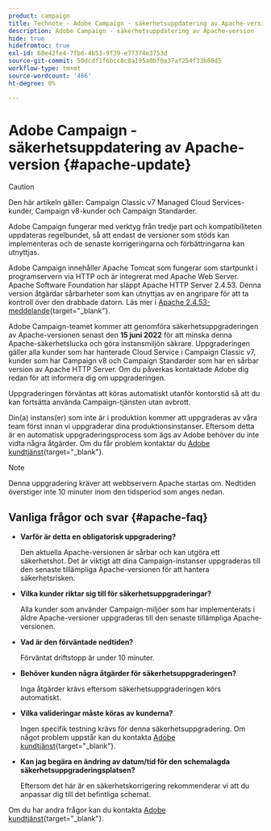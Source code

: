 ```yaml
---
product: campaign
title: Technote - Adobe Campaign - säkerhetsuppdatering av Apache-version
description: Adobe Campaign - säkerhetsuppdatering av Apache-version
hide: true
hidefromtoc: true
exl-id: 68e42fe4-7fb6-4b53-9f39-e77374e3753d
source-git-commit: 50dcdf1f6bcc8c8a195a0bf0a37af254f33b80d5
workflow-type: tm+mt
source-wordcount: '466'
ht-degree: 0%

---
```


# Adobe Campaign - säkerhetsuppdatering av Apache-version {#apache-update}

>[!CAUTION]
>Den här artikeln gäller: Campaign Classic v7 Managed Cloud Services-kunder, Campaign v8-kunder och Campaign Standarder.

Adobe Campaign fungerar med verktyg från tredje part och kompatibiliteten uppdateras regelbundet, så att endast de versioner som stöds kan implementeras och de senaste korrigeringarna och förbättringarna kan utnyttjas.

Adobe Campaign innehåller Apache Tomcat som fungerar som startpunkt i programservern via HTTP och är integrerat med Apache Web Server. Apache Software Foundation har släppt Apache HTTP Server 2.4.53. Denna version åtgärdar sårbarheter som kan utnyttjas av en angripare för att ta kontroll över den drabbade datorn. Läs mer i [Apache 2.4.53-meddelande](https://downloads.apache.org/httpd/Announcement2.4.html){target="_blank"}.

Adobe Campaign-teamet kommer att genomföra säkerhetsuppgraderingen av Apache-versionen senast den **15 juni 2022** för att minska denna Apache-säkerhetslucka och göra instansmiljön säkrare. Uppgraderingen gäller alla kunder som har hanterade Cloud Service i Campaign Classic v7, kunder som har Campaign v8 och Campaign Standarder som har en sårbar version av Apache HTTP Server. Om du påverkas kontaktade Adobe dig redan för att informera dig om uppgraderingen.

Uppgraderingen förväntas att köras automatiskt utanför kontorstid så att du kan fortsätta använda Campaign-tjänsten utan avbrott.

Din(a) instans(er) som inte är i produktion kommer att uppgraderas av våra team först innan vi uppgraderar dina produktionsinstanser. Eftersom detta är en automatisk uppgraderingsprocess som ägs av Adobe behöver du inte vidta några åtgärder. Om du får problem kontaktar du [Adobe kundtjänst](https://experienceleague.adobe.com/?support-solution=Campaign#support){target="_blank"}.


>[!NOTE]
>Denna uppgradering kräver att webbservern Apache startas om. Nedtiden överstiger inte 10 minuter inom den tidsperiod som anges nedan.
> 

## Vanliga frågor och svar {#apache-faq}

* **Varför är detta en obligatorisk uppgradering?**

  Den aktuella Apache-versionen är sårbar och kan utgöra ett säkerhetshot. Det är viktigt att dina Campaign-instanser uppgraderas till den senaste tillämpliga Apache-versionen för att hantera säkerhetsrisken.


* **Vilka kunder riktar sig till för säkerhetsuppgraderingar?**

  Alla kunder som använder Campaign-miljöer som har implementerats i äldre Apache-versioner uppgraderas till den senaste tillämpliga Apache-versionen.

* **Vad är den förväntade nedtiden?**

  Förväntat driftstopp är under 10 minuter.

* **Behöver kunden några åtgärder för säkerhetsuppgraderingen?**

  Inga åtgärder krävs eftersom säkerhetsuppgraderingen körs automatiskt.

* **Vilka valideringar måste köras av kunderna?**

  Ingen specifik testning krävs för denna säkerhetsuppgradering. Om något problem uppstår kan du kontakta [Adobe kundtjänst](https://experienceleague.adobe.com/?support-solution=Campaign#support){target="_blank"}.


* **Kan jag begära en ändring av datum/tid för den schemalagda säkerhetsuppgraderingsplatsen?**

  Eftersom det här är en säkerhetskorrigering rekommenderar vi att du anpassar dig till det befintliga schemat.


Om du har andra frågor kan du kontakta [Adobe kundtjänst](https://experienceleague.adobe.com/?support-solution=Campaign#support){target="_blank"}.
